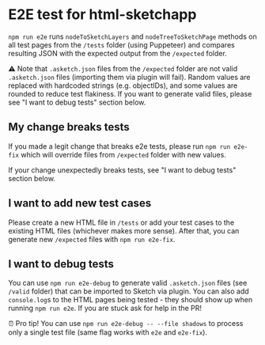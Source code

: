 # E2E test for html-sketchapp

`npm run e2e` runs `nodeToSketchLayers` and `nodeTreeToSketchPage` methods on all test pages from the `/tests` folder (using Puppeteer) and compares resulting JSON with the expected output from the `/expected` folder.

⚠️ Note that `.asketch.json` files from the `/expected` folder are not valid `.asketch.json` files (importing them via plugin will fail). Random values are replaced with hardcoded strings (e.g. objectIDs), and some values are rounded to reduce test flakiness. If you want to generate valid files, please see "I want to debug tests" section below.

## My change breaks tests

If you made a legit change that breaks e2e tests, please run `npm run e2e-fix` which will override files from `/expected` folder with new values.

If your change unexpectedly breaks tests, see "I want to debug tests" section below.

## I want to add new test cases

Please create a new HTML file in `/tests` or add your test cases to the existing HTML files (whichever makes more sense). After that, you can generate new `/expected` files with `npm run e2e-fix`.

## I want to debug tests

You can use `npm run e2e-debug` to generate valid `.asketch.json` files (see `/valid` folder) that can be imported to Sketch via plugin. You can also add `console.log`s to the HTML pages being tested - they should show up when running `npm run e2e`. If you are stuck ask for help in the PR!

⏰ Pro tip! You can use `npm run e2e-debug -- --file shadows` to process only a single test file (same flag works with `e2e` and `e2e-fix`).
